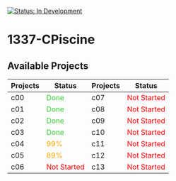 [![Status: In Development](https://img.shields.io/badge/Status-In%20Development-blue)]()

# 1337-CPiscine

## Available Projects

| Projects | Status | Projects | Status |
| --- | --- | --- | --- |
| c00 | <span style="color:limegreen">Done</span> | c07 | <span style="color:red">Not Started</span> |
| c01 | <span style="color:limegreen">Done</span> | c08 | <span style="color:red">Not Started</span> |
| c02 | <span style="color:limegreen">Done</span> | c09 | <span style="color:red">Not Started</span> |
| c03 | <span style="color:limegreen">Done</span> | c10 | <span style="color:red">Not Started</span> |
| c04 | <span style="color:orange">99%</span> | c11 | <span style="color:red">Not Started</span> |
| c05 | <span style="color:orange">89%</span> | c12 | <span style="color:red">Not Started</span> |
| c06 | <span style="color:red">Not Started</span> | c13 | <span style="color:red">Not Started</span> |
